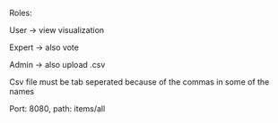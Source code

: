 Roles:

User -> view visualization

Expert -> also vote

Admin -> also upload .csv

Csv file must be tab seperated because of the commas in some of the names

Port: 8080, path: items/all
